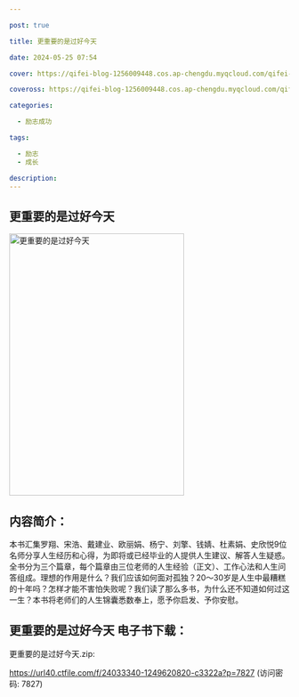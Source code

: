 ```yaml
---

post: true

title: 更重要的是过好今天

date: 2024-05-25 07:54

cover: https://qifei-blog-1256009448.cos.ap-chengdu.myqcloud.com/qifei-blog/663c7b1a0ea9cb14033392a9.jpg

coveross: https://qifei-blog-1256009448.cos.ap-chengdu.myqcloud.com/qifei-blog/663c7b1a0ea9cb14033392a9.jpg

categories:

  - 励志成功

tags:

  - 励志
  - 成长

description:
---
```


## 更重要的是过好今天
<img alt="更重要的是过好今天 " class="aligncenter loading" data-was-processed="true" decoding="async" fetchpriority="high" height="471" src="https://qifei-blog-1256009448.cos.ap-chengdu.myqcloud.com/qifei-blog/663c7b1a0ea9cb14033392a9.jpg " style="cursor: zoom-in;" width="314"/>

## 内容简介：

本书汇集罗翔、宋浩、戴建业、欧丽娟、杨宁、刘擎、钱婧、杜素娟、史欣悦9位名师分享人生经历和心得，为即将或已经毕业的人提供人生建议、解答人生疑惑。全书分为三个篇章，每个篇章由三位老师的人生经验（正文）、工作心法和人生问答组成。理想的作用是什么？我们应该如何面对孤独？20～30岁是人生中最糟糕的十年吗？怎样才能不害怕失败呢？我们读了那么多书，为什么还不知道如何过这一生？本书将老师们的人生锦囊悉数奉上，愿予你启发、予你安慰。

## 更重要的是过好今天 电子书下载：
更重要的是过好今天.zip: 

https://url40.ctfile.com/f/24033340-1249620820-c3322a?p=7827 (访问密码: 7827)
